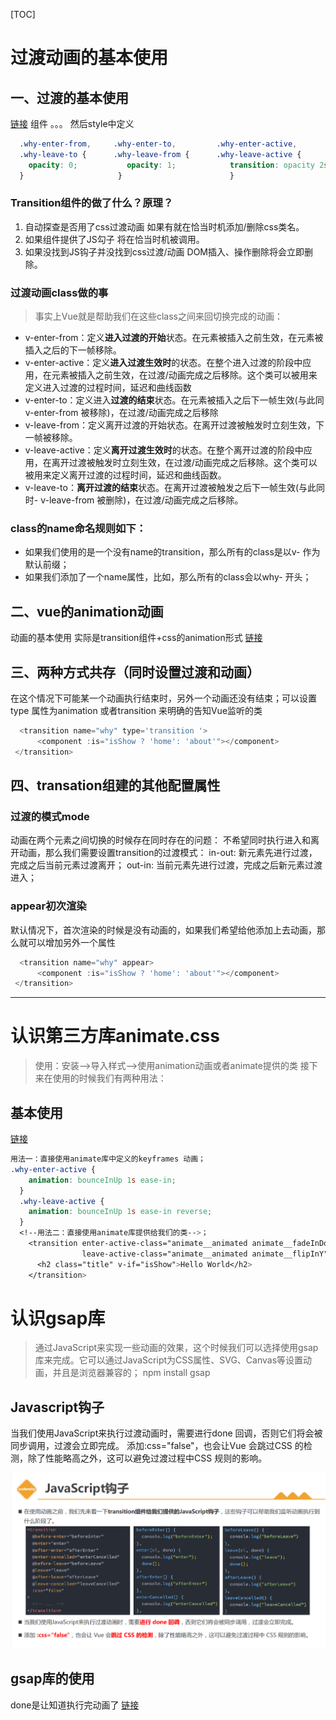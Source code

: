 [TOC]

# 过渡动画的基本使用

## 一、过渡的基本使用
[链接](src\动画的基本使用\过渡动画基本使用.vue)
组件 <transition name="why">。。。 </transition>
然后style中定义

```css
  .why-enter-from,     .why-enter-to,         .why-enter-active,
  .why-leave-to {      .why-leave-from {      .why-leave-active {
    opacity: 0;           opacity: 1;            transition: opacity 2s ease;
  }                     }                        }
```
### Transition组件的做了什么？原理？
1. 自动探查是否用了css过渡动画 如果有就在恰当时机添加/删除css类名。
2. 如果组件提供了JS勾子  将在恰当时机被调用。
3. 如果没找到JS钩子并没找到css过渡/动画 DOM插入、操作删除将会立即删除。

### 过渡动画class做的事
>事实上Vue就是帮助我们在这些class之间来回切换完成的动画：

- v-enter-from：定义**进入过渡的开始**状态。在元素被插入之前生效，在元素被插入之后的下一帧移除。
- v-enter-active：定义**进入过渡生效时**的状态。在整个进入过渡的阶段中应用，在元素被插入之前生效，在过渡/动画完成之后移除。这个类可以被用来定义进入过渡的过程时间，延迟和曲线函数
- v-enter-to：定义进入**过渡的结束**状态。在元素被插入之后下一帧生效(与此同v-enter-from 被移除)，在过渡/动画完成之后移除
- v-leave-from：定义离开过渡的开始状态。在离开过渡被触发时立刻生效，下一帧被移除。
- v-leave-active：定义**离开过渡生效时**的状态。在整个离开过渡的阶段中应用，在离开过渡被触发时立刻生效，在过渡/动画完成之后移除。这个类可以被用来定义离开过渡的过程时间，延迟和曲线函数。
- v-leave-to：**离开过渡的结束**状态。在离开过渡被触发之后下一帧生效(与此同时- v-leave-from 被删除)，在过渡/动画完成之后移除。

### class的name命名规则如下：
- 如果我们使用的是一个没有name的transition，那么所有的class是以v- 作为默认前缀；
- 如果我们添加了一个name属性，比如<transtion name="why">，那么所有的class会以why- 开头；

## 二、vue的animation动画
动画的基本使用
实际是transition组件+css的animation形式
[链接](src/动画的基本使用/animation动画.vue)
## 三、两种方式共存（同时设置过渡和动画）
在这个情况下可能某一个动画执行结束时，另外一个动画还没有结束；可以设置type 属性为animation 或者transition 来明确的告知Vue监听的类
```JavaScript
  <transition name="why" type='transition '>
      <component :is="isShow ? 'home': 'about'"></component>
 </transition>
```
## 四、transation组建的其他配置属性
### 过渡的模式mode
动画在两个元素之间切换的时候存在同时存在的问题：
不希望同时执行进入和离开动画，那么我们需要设置transition的过渡模式：
in-out: 新元素先进行过渡，完成之后当前元素过渡离开；
out-in: 当前元素先进行过渡，完成之后新元素过渡进入；
### appear初次渲染
默认情况下，首次渲染的时候是没有动画的，如果我们希望给他添加上去动画，那么就可以增加另外一个属性
```JavaScript
  <transition name="why" appear>
      <component :is="isShow ? 'home': 'about'"></component>
 </transition>
```



------



# 认识第三方库animate.css

> 使用：安装-->导入样式-->使用animation动画或者animate提供的类
接下来在使用的时候我们有两种用法：

## 基本使用
[链接](src\结合第三方库animate.css使用\结合animate使用.vue)
```CSS   
用法一：直接使用animate库中定义的keyframes 动画；                
.why-enter-active {                             
    animation: bounceInUp 1s ease-in;           
  }                                             
  .why-leave-active {                           
    animation: bounceInUp 1s ease-in reverse;   
  } 
  <!--用法二：直接使用animate库提供给我们的类-->；  
    <transition enter-active-class="animate__animated animate__fadeInDown"
                leave-active-class="animate__animated animate__flipInY">
      <h2 class="title" v-if="isShow">Hello World</h2>
    </transition>                                         
```
# 认识gsap库
>通过JavaScript来实现一些动画的效果，这个时候我们可以选择使用gsap库来完成。它可以通过JavaScript为CSS属性、SVG、Canvas等设置动画，并且是浏览器兼容的；
npm install gsap

## Javascript钩子
当我们使用JavaScript来执行过渡动画时，需要进行done 回调，否则它们将会被同步调用，过渡会立即完成。
添加:css="false"，也会让Vue 会跳过CSS 的检测，除了性能略高之外，这可以避免过渡过程中CSS 规则的影响。

![Image](https://github.com/phj-999/JS-notes/blob/main/vue3+ts/vue3%E5%AE%9E%E7%8E%B0%E5%8A%A8%E7%94%BB/src/assets/Javascript%E9%92%A9%E5%AD%90.PNG?raw=true)

## gsap库的使用 
done是让知道执行完动画了
[链接](src\结合第三方库animate.css使用\结合gsap使用.vue)
